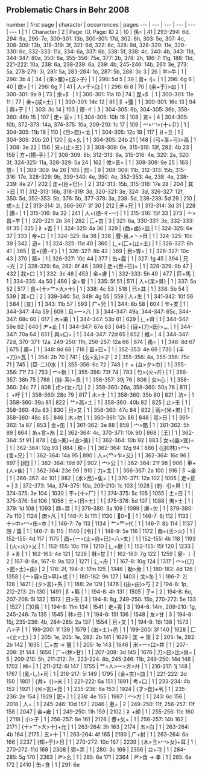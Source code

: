 ## Problematic Chars in Behr 2008

number | first page | character | occurrences | pages 
--- | --- | --- | --- | --- | --- 
1 | 1 | Character | 2 | Page: ID, Page: ID 
2 | 10 | 孫= | 41 | 293-294: 6d, 294: 9a, 296: 7e, 300-301: 13b, 300-301: 17d, 302: 6h, 303: 5e, 307: 4c, 308-309: 13b, 318-319: 3f, 321: 6d, 322: 6c, 328: 9d, 328-329: 11e, 329-330: 6c, 332-333: 11a, 334: 6a, 337: 6b, 338: 5f, 338: 4c, 340: 4b, 343: 11d, 344-347: 80a, 350: 6a, 355-356: 75e, 377: 2b, 378: 2h, 186-7: 11g, 188: 11d, 221-222: 10a, 238: 6a, 238-239: 6a, 239: 4b, 245-246: 14b, 261: 3e, 273: 5a, 278-279: 3i, 281: 5a, 283-284: 1o, 287: 5b, 288: 3c 
3 | 26 | 羊>牛 | 1 | 296: 3b 
4 | 34 | {來>厘}+{支>子} | 1 | 296: 5d 
5 | 39 | 音+刂= | 1 | 296: 6g 
6 | 40 | 歆= | 1 | 296: 6g 
7 | 41 | 人>千>臼 | 1 | 296: 6i 
8 | 70 | {余+于}>皿 | 1 | 300-301: 9a 
9 | 73 | 余+阝 | 1 | 300-301: 11a 
10 | 74 | 昆+阝 | 1 | 300-301: 11e 
11 | 77 | 金+{成>土} | 1 | 300-301: 14c 
12 | 81 | 阝+彊 | 1 | 300-301: 16c 
13 | 94 | 鼎+于 | 1 | 303: 3c 
14 | 103 | 德-ㄔ | 3 | 304-305: 6b, 304-305: 36b, 358-360: 46b 
15 | 107 | 走+ 亘= | 1 | 304-305: 10b 
16 | 108 | 宣= | 4 | 304-305: 10b, 372-373: 14a, 374-375: 10a, 209-210: 1c 
17 | 109 | 爫>冖>{十+卩} | 1 | 304-305: 11b 
18 | 110 | {目>皿}+戈 | 1 | 304-305: 12c 
19 | 117 | 爿+立 | 1 | 304-305: 20b 
20 | 120 | 幺+幺 | 1 | 304-305: 24b 
21 | 148 | {弓+享+弓}>鬲 | 1 | 308: 3e 
22 | 156 | 兄+{止>王} | 3 | 308-309: 6e, 315-316: 13f, 282: 4b 
23 | 159 | 方+{揚-手} | 7 | 308-309: 8b, 312-313: 6a, 315-316: 4e, 320: 2a, 320: 3f, 324-325: 11a, 328-329: 5a 
24 | 162 | 攸>音= | 1 | 308-309: 9e 
25 | 163 | 悠= | 1 | 308-309: 9e 
26 | 165 | 熙= | 9 | 308-309: 11b, 312-313: 15b, 315-316: 17e, 328-329: 9b, 339-340: 4e, 350: 4e, 352-353: 4e, 238: 4e, 238-239: 4e 
27 | 202 | 走+{臣+巳}= | 2 | 312-313: 15b, 315-316: 17e 
28 | 204 | 其>日 | 11 | 312-313: 16b, 318-319: 3d, 320-321: 3e, 324: 3d, 326-327: 12f, 350: 5d, 352-353: 5b, 376: 5b, 377-378: 3a, 238: 5d, 238-239: 5d 
29 | 210 | 成>土 | 2 | 313-314: 2i, 366-367: 3f 
30 | 212 | 矛+兄 | 1 | 313-314: 3d 
31 | 228 | 趩= | 1 | 315-316: 9a 
32 | 241 | 人+{德-ㄔ-一} | 1 | 315-316: 15f 
33 | 273 | 亠>昌>羊 | 1 | 320-321: 2b 
34 | 282 | 匚+古 | 3 | 321: 6a, 330-331: 3e, 332-333: 6f 
35 | 325 | 衤+否 | 1 | 324-325: 4a 
36 | 329 | {酉+鹵}>皿 | 1 | 324-325: 6e 
37 | 333 | 帝+口 | 1 | 324-325: 8a 
38 | 338 | 舋-且,+丶>貝 | 1 | 324-325: 10c 
39 | 342 | 遊= | 1 | 324-325: 11d 
40 | 360 | 辶+{匚+{止>土} | 1 | 326-327: 6h 
41 | 365 | 言+{德-ㄔ} | 1 | 326-327: 8b 
42 | 369 | 目>胃= | 1 | 326-327: 10c 
43 | 370 | 祗= | 1 | 326-327: 10c 
44 | 377 | 缶+霝 | 1 | 327: 1g 
45 | 394 | 兄+光 | 2 | 328-329: 6a, 282: 6f 
46 | 399 | 走+{臣+已}= | 1 | 328-329: 9b 
47 | 432 | 戕>口 | 1 | 332: 3c 
48 | 453 | 金+膚 | 1 | 332-333: 5h 
49 | 477 | 匹+馬 | 1 | 334-335: 4a 
50 | 486 | 全+者 | 1 | 335: 5f 
51 | 511 | 人+{呆>貝} | 1 | 337: 5a 
52 | 517 | 食+{十>艹>大>十} | 1 | 338: 4c 
53 | 518 | 已>其 | 1 | 338: 5b 
54 | 539 | 其>口 | 2 | 339-340: 5d, 349: 4g 
55 | 559 | 人+生 | 1 | 341-342: 10f 
56 | 584 | [友] | 1 | 343: 11b 
57 | 593 | 疒+兄 | 1 | 344: 8b 
58 | 604 | 乍+支 | 1 | 344-347: 44a 
59 | 609 | 且>一>八 | 3 | 344-347: 49a, 344-347: 65c, 344-347: 68c 
60 | 617 | 木+甫 | 1 | 344-347: 53b 
61 | 629 | 辶+齊 | 1 | 344-347: 59e 
62 | 640 | 耂+止 | 1 | 344-347: 67e 
63 | 645 | {目+{刀>田}>灬 | 1 | 344-347: 70a 
64 | 651 | 與>口= | 1 | 344-347: 72d 
65 | 652 | 雝= | 4 | 344-347: 72d, 370-371: 12a, 249-250: 11h, 256-257: 12a 
66 | 674 | 甬= | 1 | 348: 8d 
67 | 675 | 庸= | 1 | 348: 8d 
68 | 716 | 臣+已= | 1 | 352-353: 4e 
69 | 730 | {丰+刀}>瓦 | 1 | 354: 2b 
70 | 741 | {幺+幺}>才 | 2 | 355-356: 4a, 355-356: 75c 
71 | 745 | {亞-二}0水 | 1 | 355-356: 6c 
72 | 748 | 忄+ {彑>夕>巾} | 1 | 355-356: 71f 
73 | 753 | 宀>新 | 1 | 355-356: 73f 
74 | 783 | 竹>{火+斤} | 1 | 356-357: 38h 
75 | 788 | {絲-系}+長 | 1 | 356-357: 39j 
76 | 806 | 女>心 | 1 | 358-360: 24c 
77 | 808 | 虍>{女+几} | 2 | 358-360: 26a, 358-360: 50a 
78 | 811 | 氵+吁 | 1 | 358-360: 28c 
79 | 817 | 木>土 | 1 | 358-360: 35b 
80 | 821 | 汸= | 1 | 358-360: 39a 
81 | 822 | 艹>高>土 | 1 | 358-360: 40b 
82 | 825 | 止>壬 | 1 | 358-360: 43a 
83 | 830 | 目>又 | 1 | 358-360: 47c 
84 | 832 | 雨>{米+弟} | 1 | 358-360: 48c 
85 | 846 | 木+勿 | 1 | 360-361: 12k 
86 | 848 | 芚>日 | 1 | 361-362: 1a 
87 | 853 | 金+缶 | 1 | 361-362: 3e 
88 | 858 | 宀>酷 | 1 | 361-362: 5h 
89 | 864 | 糸+言+糸 | 2 | 362-364: 4c, 370-371: 10k 
90 | 868 | [王] | 1 | 362-364: 5f 
91 | 878 | {业>美}+{业>美} | 1 | 362-364: 10b 
92 | 883 | 女+{晶>宜}= | 1 | 362-364: 12g 
93 | 884 | 秩= | 1 | 362-364: 12g 
94 | 886 | {臼0林}>冖>{言+兄} | 1 | 362-364: 14a 
95 | 890 | 人+{⺥>乍>又} | 1 | 362-364: 16c 
96 | 897 | [祀] | 1 | 362-364: 19d 
97 | 902 | 宀>公 | 1 | 362-364: 21f 
98 | 906 | 車+{人>隹} | 1 | 362-364: 23e 
99 | 910 | 力+戈 | 1 | 366-367: 2a 
100 | 916 | 阝+金 | 1 | 366-367: 4c 
101 | 982 | {水>吕}+隹= | 1 | 370-371: 12a 
102 | 1005 | 走+亘= | 3 | 372-373: 14a, 374-375: 10a, 209-210: 1c 
103 | 1028 | {刺-刂}>貝 | 1 | 374-375: 3e 
104 | 1030 | 不+{十>厂} | 1 | 374-375: 5c 
105 | 1055 | 土+日 | 1 | 375-376: 5d 
106 | 1056 | 土+{日>土} | 1 | 375-376: 5d 
107 | 1088 | 夷>土 | 1 | 379: 1d 
108 | 1093 | 鼎+頁 | 1 | 379-380: 3a 
109 | 1099 | 庚+欠 | 1 | 379-380: 7b 
110 | 1124 | 庚>凡 | 1 | 146-7: 5i 
111 | 1130 | 𡇅0>夕 | 1 | 146-7: 6j 
112 | 1133 | 十>中>冖>缶>朩 | 1 | 146-7: 7e 
113 | 1134 | 艹>罒>代 | 1 | 146-7: 8b 
114 | 1137 | 𣪘 / 簋 | 1 | 146-7: 8i 
115 | 1140 | [令] | 1 | 148-9: 5e 
116 | 1172 | 酉+{舌>火} | 1 | 152-155: 4d 
117 | 1175 | 酉+{一>{止+自+巳}>八>夊} | 1 | 152-155: 4k 
118 | 1193 | {火+火}>乂 | 1 | 152-155: 10c 
119 | 1210 | 辶+獸 | 1 | 152-155: 15f 
120 | 1233 | 阝+关 | 1 | 162-163: 4e 
121 | 1238 | 厤>甘 | 1 | 162-163: 7g 
122 | 1259 | 宧- 丨 | 2 | 167-8: 6e, 167-8: 9a 
123 | 1271 | 辶+舟 | 1 | 167-8: 10g 
124 | 1317 | 宀>{{刀>昆>土}+由} | 2 | 176: 2f, 194-8: 17m 
125 | 1346 | 勒>金 | 1 | 180-182: 4d 
126 | 1358 | {亠>目>日>早}+成 | 1 | 180-182: 9h 
127 | 1403 | 戈>冬 | 1 | 186-7: 2j 
128 | 1421 | {夕>言}+系 | 1 | 188: 2e 
129 | 1476 | {由+由}>丂 | 2 | 194-8: 1p, 212-213: 2h 
130 | 1491 | ⻖+鯀 | 1 | 194-8: 4h 
131 | 1505 | 子= | 2 | 194-8: 6o, 207-208: 5i 
132 | 1513 | 日>矢 | 3 | 194-8: 8g, 249-250: 15b, 270-272: 5e 
133 | 1527 | 囗0禹 | 1 | 194-8: 11m 
134 | 1541 | 走+喪 | 3 | 194-8: 14m, 209-210: 1g, 245-246: 7a 
135 | 1545 | 秝>日 | 1 | 194-8: 15f 
136 | 1548 | 友>甘 | 3 | 194-8: 15j, 235-236: 4b, 284-285: 2a 
137 | 1554 | 且+又 | 1 | 194-8: 16i 
138 | 1573 | 八>子 | 1 | 199-200: 1f 
139 | 1579 | {出>土}+邑 | 1 | 199-200: 3f 
140 | 1628 | 匚+{止>土} | 3 | 205: 1e, 205: 1e, 282: 2b 
141 | 1629 | 匡 → 筐 | 2 | 205: 1e, 282: 2b 
142 | 1635 | 匚+古 → 簠 | 1 | 205: 1e 
143 | 1646 | 米>一>口>并 | 1 | 207-208: 2f 
144 | 1650 | 厂+{秝>甘} | 1 | 207-208: 3d 
145 | 1676 | 刀>日>比>泉= | 5 | 209-210: 5h, 211-212: 7n, 223-224: 8b, 245-246: 11b, 249-250: 14d 
146 | 1702 | 神= | 1 | 211-212: 6i 
147 | 1755 | 艹>人>一>方>廾 | 1 | 216-217: 1j 
148 | 1767 | {亂-乚}+司 | 1 | 216-217: 5l 
149 | 1795 | {金+古}>皿 | 1 | 221-222: 2d 
150 | 1801 | {井+刂}>米 | 1 | 221-222: 6a 
151 | 1891 | 考+口 | 1 | 233-234: 4b 
152 | 1921 | {巛>言}+竞 | 1 | 235-236: 6a 
153 | 1924 | {才>食}+丮 | 1 | 235-236: 2e 
154 | 1929 | 巸= | 1 | 238: 4e 
155 | 1987 | 宀>方 | 1 | 243: 6c 
156 | 2018 | 人= | 1 | 245-246: 10d 
157 | 2046 | 悤= | 2 | 249-250: 11f, 256-257: 11f 
158 | 2047 | 金+雍 | 1 | 249-250: 11h 
159 | 2102 | 衤+卸 | 1 | 255-256: 11c 
160 | 2118 | 小>子 | 1 | 256-257: 8e 
161 | 2126 | 豐+攵= | 1 | 256-257: 14b 
162 | 2171 | {十>艹>大>十}+允 | 1 | 263-264: 3h 
163 | 2174 | 五>白 | 1 | 263-264: 4b 
164 | 2175 | 五>十 | 1 | 263-264: 4f 
165 | 2180 | 广+射 | 1 | 263-264: 6a 
166 | 2237 | {知+于}>日 | 1 | 270-272: 10o 
167 | 2239 | {木>彐>冖>女}+耳 | 1 | 270-272: 11d 
168 | 2308 | 弼>羔 | 1 | 280: 3c 
169 | 2356 | 台+刁 | 1 | 284-285: 5g 
170 | 2363 | 耂>幺 | 1 | 285: 6e 
171 | 2364 | 耂>食 → 孝 | 1 | 285: 6e 
172 | 2410 | 缶+食 | 1 | 291: 6e 
